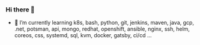### Hi there 👋
- 🌱 I’m currently learning k8s, bash, python, git, jenkins, maven, java, gcp, .net, potsman, api, mongo, redhat, openshift, ansible, nginx, ssh, helm, coreos, css, systemd, sql, kvm, docker, gatsby, ci/cd ...

<!--
**jvrdms/jvrdms** is a ✨ _special_ ✨ repository because its `README.md` (this file) appears on your GitHub profile.

Here are some ideas to get you started:

- 🔭 I’m currently working on ...
- 🌱 I’m currently learning ...
- 👯 I’m looking to collaborate on ...
- 🤔 I’m looking for help with ...
- 💬 Ask me about ...
- 📫 How to reach me: ...
- 😄 Pronouns: ...
- ⚡ Fun fact: ...
-->
